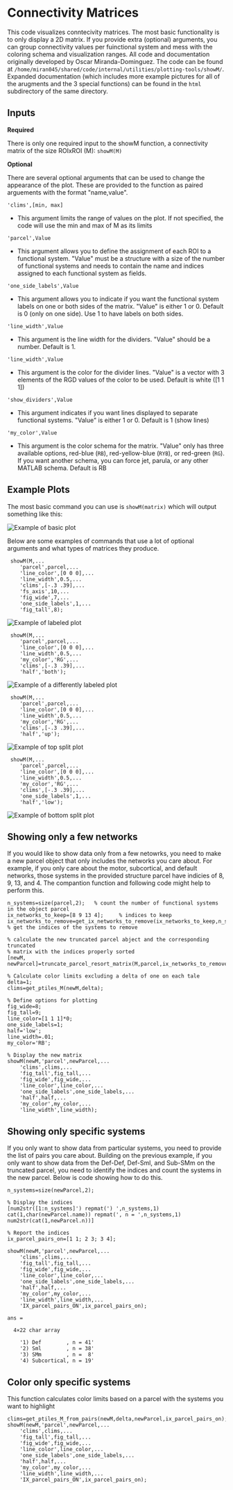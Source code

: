 # Connectivity Matrices

This code visualizes conntecivity matrices. The most basic functionality is to only display a 2D matrix. If you provide extra (optional) arguments, you can group connectivity values per fuinctional system and mess with the coloring schema and visualization ranges. All code and documentation originally developed by Oscar Miranda-Dominguez. The code can be found at `/home/miran045/shared/code/internal/utilities/plotting-tools/showM/`. Expanded documentation (which includes more example pictures for all of the arugments and the 3 special functions) can be found in the `html` subdirectory of the same directory. 

## Inputs

**Required**

There is only one required input to the showM function, a connectivity matrix of the size ROIxROI (M): `showM(M)`

**Optional**

There are several optional arguments that can be used to change the appearance of the plot. These are provided to the function as paired arguements with the format "name,value".

`'clims',[min, max]`

- This argument limits the range of values on the plot. If not specified, the code will use the min and max of M as its limits

`'parcel',Value`

- This argument allows you to define the assignment of each ROI to a functional system. "Value" must be a structure with a size of the number of functional systems and needs to contain the name and indices assigned to each functional system as fields. 

`'one_side_labels',Value`

- This argument allows you to indicate if you want the functional system labels on one or both sides of the matrix. "Value" is either 1 or 0. Default is 0 (only on one side). Use 1 to have labels on both sides.

`'line_width',Value`

- This argument is the line width for the dividers. "Value" should be a number. Default is 1.

`'line_width',Value`

- This argument is the color for the divider lines. "Value" is a vector with 3 elements of the RGD values of the color to be used. Default is white ([1 1 1])

`'show_dividers',Value`

- This argument indicates if you want lines displayed to separate functional systems. "Value" is either 1 or 0. Default is 1 (show lines)

`'my_color',Value`

- This argument is the color schema for the matrix. "Value" only has three available options, red-blue (`RB`), red-yellow-blue (`RYB`), or red-green (`RG`). If you want another schema, you can force jet, parula, or any other MATLAB schema. Default is RB


## Example Plots

The most basic command you can use is `showM(matrix)` which will output something like this:

![Example of basic plot](img/basic_show-m.png)

Below are some examples of commands that use a lot of optional arguments and what types of matrices they produce.

```
 showM(M,...
    'parcel',parcel,...
    'line_color',[0 0 0],...
    'line_width',0.5,...
    'clims',[-.3 .39],...
    'fs_axis',10,...
    'fig_wide',7,...
    'one_side_labels',1,...
    'fig_tall',8);
```

![Example of labeled plot](img/labeled_show-m.png)

```
 showM(M,...
    'parcel',parcel,...
    'line_color',[0 0 0],...
    'line_width',0.5,...
    'my_color','RG',...
    'clims',[-.3 .39],...
    'half','both');
```

![Example of a differently labeled plot](img/yellow_labeled_show-m.png)

```
 showM(M,...
    'parcel',parcel,...
    'line_color',[0 0 0],...
    'line_width',0.5,...
    'my_color','RG',...
    'clims',[-.3 .39],...
    'half','up');
```

![Example of top split plot](img/top_split_show-m.png)

```
 showM(M,...
    'parcel',parcel,...
    'line_color',[0 0 0],...
    'line_width',0.5,...
    'my_color','RG',...
    'clims',[-.3 .39],...
    'one_side_labels',1,...
    'half','low');
```

![Example of bottom split plot](img/bottom_split_show-m.png)

## Showing only a few networks

If you would like to show data only from a few netowrks, you need to make a new parcel object that only includes the networks you care about. For example, if you only care about the motor, subcortical, and default networks, those systems in the provided structure parcel have indicies of 8, 9, 13, and 4. The compantion function and following code might help to perform this. 

```
n_systems=size(parcel,2);   % count the number of functional systems in the object parcel
ix_networks_to_keep=[8 9 13 4];     % indices to keep
ix_networks_to_remove=get_ix_networks_to_remove(ix_networks_to_keep,n_systems);     % get the indices of the systems to remove

% calculate the new truncated parcel abject and the corresponding truncated
% matrix with the indices properly sorted
[newM, newParcel]=truncate_parcel_resort_matrix(M,parcel,ix_networks_to_remove);

% Calculate color limits excluding a delta of one on each tale
delta=1;
clims=get_ptiles_M(newM,delta);

% Define options for plotting
fig_wide=8;
fig_tall=9;
line_color=[1 1 1]*0;
one_side_labels=1;
half='low';
line_width=.01;
my_color='RB';

% Display the new matrix
showM(newM,'parcel',newParcel,...
    'clims',clims,...
    'fig_tall',fig_tall,...
    'fig_wide',fig_wide,...
    'line_color',line_color,...
    'one_side_labels',one_side_labels,...
    'half',half,...
    'my_color',my_color,...
    'line_width',line_width);
```

## Showing only specific systems

If you only want to show data from particular systems, you need to provide the list of pairs you care about. Building on the previous example, if you only want to show data from the Def-Def, Def-Sml, and Sub-SMm on the truncated parcel, you need to identify the indices and count the systems in the new parcel. Below is code showing how to do this.

```
n_systems=size(newParcel,2);

% Display the indices
[num2str([1:n_systems]') repmat(') ',n_systems,1) cat(1,char(newParcel.name)) repmat(', n = ',n_systems,1) num2str(cat(1,newParcel.n))]

% Report the indices
ix_parcel_pairs_on=[1 1; 2 3; 3 4];

showM(newM,'parcel',newParcel,...
    'clims',clims,...
    'fig_tall',fig_tall,...
    'fig_wide',fig_wide,...
    'line_color',line_color,...
    'one_side_labels',one_side_labels,...
    'half',half,...
    'my_color',my_color,...
    'line_width',line_width,...
    'IX_parcel_pairs_ON',ix_parcel_pairs_on);
```

```
ans =

  4×22 char array

    '1) Def        , n = 41'
    '2) Sml        , n = 38'
    '3) SMm        , n =  8'
    '4) Subcortical, n = 19'
```

## Color only specific systems

This function calculates color limits based on a parcel with the systems you want to highlight

```
clims=get_ptiles_M_from_pairs(newM,delta,newParcel,ix_parcel_pairs_on);
showM(newM,'parcel',newParcel,...
    'clims',clims,...
    'fig_tall',fig_tall,...
    'fig_wide',fig_wide,...
    'line_color',line_color,...
    'one_side_labels',one_side_labels,...
    'half',half,...
    'my_color',my_color,...
    'line_width',line_width,...
    'IX_parcel_pairs_ON',ix_parcel_pairs_on);
```